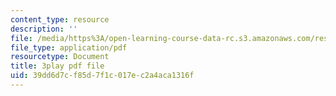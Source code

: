 ```yaml
---
content_type: resource
description: ''
file: /media/https%3A/open-learning-course-data-rc.s3.amazonaws.com/res-tll-004-stem-concept-videos-fall-2013/39dd6d7cf85d7f1c017ec2a4aca1316f_NkV27ApZ0h4.pdf
file_type: application/pdf
resourcetype: Document
title: 3play pdf file
uid: 39dd6d7c-f85d-7f1c-017e-c2a4aca1316f
---
```

